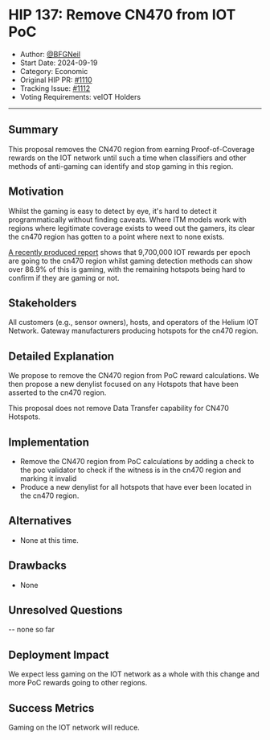 # HIP 137: Remove CN470 from IOT PoC

- Author: [@BFGNeil](https://github.com/BFGNeil)
- Start Date: 2024-09-19
- Category: Economic
- Original HIP PR: [#1110](https://github.com/helium/HIP/pull/1110)
- Tracking Issue: [#1112](https://github.com/helium/HIP/issues/1112)
- Voting Requirements: veIOT Holders

---

## Summary

This proposal removes the CN470 region from earning Proof-of-Coverage rewards on the IOT network until such a time when classifiers and other methods of anti-gaming can identify and stop gaming in this region.

## Motivation

Whilst the gaming is easy to detect by eye, it's hard to detect it programmatically without finding caveats. Where ITM models work with regions where legitimate coverage exists to weed out the gamers, its clear the cn470 region has gotten to a point where next to none exists.

[A recently produced report](files/0137/cn470-gaming.pdf) shows that 9,700,000 IOT rewards per epoch are going to the cn470 region whilst gaming detection methods can show over 86.9% of this is gaming, with the remaining hotspots being hard to confirm if they are gaming or not.

## Stakeholders

All customers (e.g., sensor owners), hosts, and operators of the Helium IOT Network. Gateway manufacturers producing hotspots for the cn470 region.

## Detailed Explanation

We propose to remove the CN470 region from PoC reward calculations. We then propose a new denylist focused on any Hotspots that have been asserted to the cn470 region.

This proposal does not remove Data Transfer capability for CN470 Hotspots.

## Implementation

- Remove the CN470 region from PoC calculations by adding a check to the poc validator to check if the witness is in the cn470 region and marking it invalid
- Produce a new denylist for all hotspots that have ever been located in the cn470 region.

## Alternatives

- None at this time.

## Drawbacks

- None

## Unresolved Questions

-- none so far

## Deployment Impact

We expect less gaming on the IOT network as a whole with this change and more PoC rewards going to other regions.

## Success Metrics

Gaming on the IOT network will reduce.
